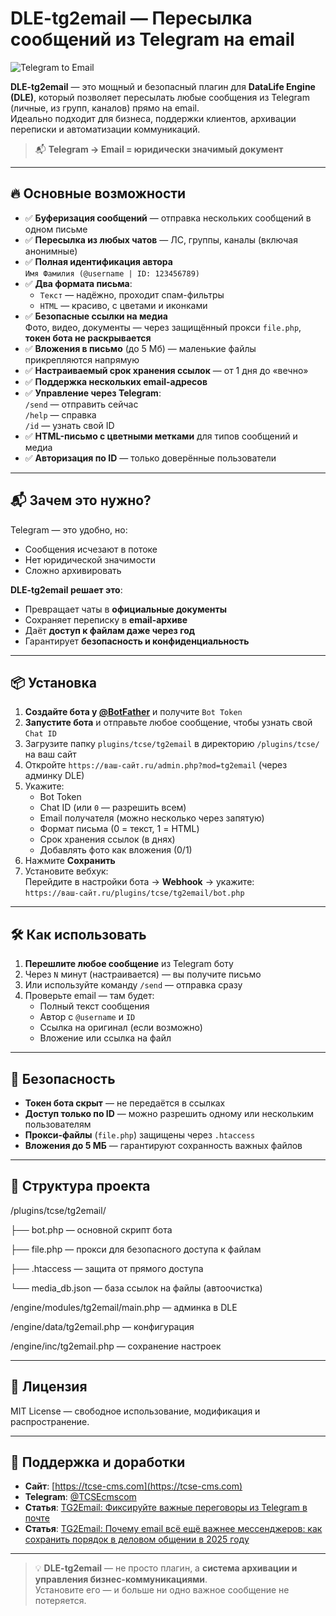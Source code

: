 # DLE-tg2email — Пересылка сообщений из Telegram на email

![Telegram to Email](https://smartzone.ru/uploads/posts/2025-08/medium/2025-08-19_20-52-57.png)

**DLE-tg2email** — это мощный и безопасный плагин для **DataLife Engine (DLE)**, который позволяет пересылать любые сообщения из Telegram (личные, из групп, каналов) прямо на email.  
Идеально подходит для бизнеса, поддержки клиентов, архивации переписки и автоматизации коммуникаций.

> 📬 **Telegram → Email = юридически значимый документ**

---

## 🔥 Основные возможности

- ✅ **Буферизация сообщений** — отправка нескольких сообщений в одном письме
- ✅ **Пересылка из любых чатов** — ЛС, группы, каналы (включая анонимные)
- ✅ **Полная идентификация автора**  
  `Имя Фамилия (@username | ID: 123456789)`
- ✅ **Два формата письма**:  
  - `Текст` — надёжно, проходит спам-фильтры  
  - `HTML` — красиво, с цветами и иконками
- ✅ **Безопасные ссылки на медиа**  
  Фото, видео, документы — через защищённый прокси `file.php`, **токен бота не раскрывается**
- ✅ **Вложения в письмо** (до 5 Мб) — маленькие файлы прикрепляются напрямую
- ✅ **Настраиваемый срок хранения ссылок** — от 1 дня до «вечно»
- ✅ **Поддержка нескольких email-адресов**
- ✅ **Управление через Telegram**:  
  `/send` — отправить сейчас  
  `/help` — справка  
  `/id` — узнать свой ID
- ✅ **HTML-письмо с цветными метками** для типов сообщений и медиа
- ✅ **Авторизация по ID** — только доверённые пользователи

---

## 📬 Зачем это нужно?

Telegram — это удобно, но:
- Сообщения исчезают в потоке
- Нет юридической значимости
- Сложно архивировать

**DLE-tg2email решает это**:
- Превращает чаты в **официальные документы**
- Сохраняет переписку в **email-архиве**
- Даёт **доступ к файлам даже через год**
- Гарантирует **безопасность и конфиденциальность**

---

## 📦 Установка

1. **Создайте бота у [@BotFather](https://t.me/BotFather)** и получите `Bot Token`
2. **Запустите бота** и отправьте любое сообщение, чтобы узнать свой `Chat ID`
3. Загрузите папку `plugins/tcse/tg2email` в директорию `/plugins/tcse/` на ваш сайт
4. Откройте `https://ваш-сайт.ru/admin.php?mod=tg2email` (через админку DLE)
5. Укажите:
   - Bot Token
   - Chat ID (или `0` — разрешить всем)
   - Email получателя (можно несколько через запятую)
   - Формат письма (0 = текст, 1 = HTML)
   - Срок хранения ссылок (в днях)
   - Добавлять фото как вложения (0/1)
6. Нажмите **Сохранить**
7. Установите вебхук:  
   Перейдите в настройки бота → **Webhook** → укажите:  
   `https://ваш-сайт.ru/plugins/tcse/tg2email/bot.php`

---

## 🛠 Как использовать

1. **Перешлите любое сообщение** из Telegram боту
2. Через `N` минут (настраивается) — вы получите письмо
3. Или используйте команду `/send` — отправка сразу
4. Проверьте email — там будет:
   - Полный текст сообщения
   - Автор с `@username` и `ID`
   - Ссылка на оригинал (если возможно)
   - Вложение или ссылка на файл

---

## 🔐 Безопасность

- **Токен бота скрыт** — не передаётся в ссылках
- **Доступ только по ID** — можно разрешить одному или нескольким пользователям
- **Прокси-файлы** (`file.php`) защищены через `.htaccess`
- **Вложения до 5 МБ** — гарантируют сохранность важных файлов

---

## 📁 Структура проекта
/plugins/tcse/tg2email/

├── bot.php           — основной скрипт бота

├── file.php          — прокси для безопасного доступа к файлам

├── .htaccess         — защита от прямого доступа

└── media_db.json     — база ссылок на файлы (автоочистка) 

/engine/modules/tg2email/main.php    — админка в DLE

/engine/data/tg2email.php            — конфигурация

/engine/inc/tg2email.php             — сохранение настроек 



---

## 📄 Лицензия

MIT License — свободное использование, модификация и распространение.

---

## 💬 Поддержка и доработки

- **Сайт**: [https://tcse-cms.com](https://tcse-cms.com)
- **Telegram**: [@TCSEcmscom](https://t.me/TCSEcmscom)
- **Статья**: [TG2Email: Фиксируйте важные переговоры из Telegram в почте](https://smartzone.ru/soft/35599-tg2email.html)
- **Статья**: [TG2Email: Почему email всё ещё важнее мессенджеров: как сохранить порядок в деловом общении в 2025 году](https://blogs.smartzone.ru/224909-pochemu-email-vse-esche-vazhnee-messendzherov-kak-sohranit-porjadok-v-delovom-obschenii-v-2025-godu.html)

---

> 💡 **DLE-tg2email** — не просто плагин, а **система архивации и управления бизнес-коммуникациями**.  
> Установите его — и больше ни одно важное сообщение не потеряется.
